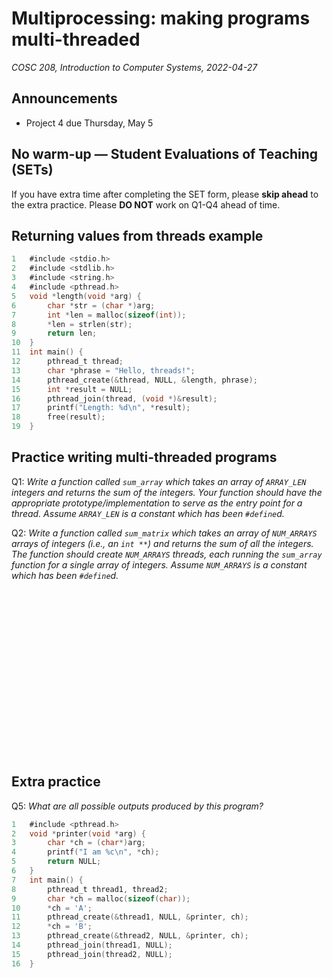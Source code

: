 # Multiprocessing: making programs multi-threaded
_COSC 208, Introduction to Computer Systems, 2022-04-27_

## Announcements
* Project 4 due Thursday, May 5

## No warm-up — Student Evaluations of Teaching (SETs)

If you have extra time after completing the SET form, please **skip ahead** to the extra practice. Please **DO NOT** work on Q1-Q4 ahead of time.

## Returning values from threads example
```C
1   #include <stdio.h>
2   #include <stdlib.h>
3   #include <string.h>
4   #include <pthread.h>
5   void *length(void *arg) {
6       char *str = (char *)arg;
7       int *len = malloc(sizeof(int));
8       *len = strlen(str);
9       return len;
10  }
11  int main() {
12      pthread_t thread;
13      char *phrase = "Hello, threads!";
14      pthread_create(&thread, NULL, &length, phrase);
15      int *result = NULL;
16      pthread_join(thread, (void *)&result);
17      printf("Length: %d\n", *result);
18      free(result);
19  }
```

## Practice writing multi-threaded programs
Q1: _Write a function called `sum_array` which takes an array of `ARRAY_LEN` integers and returns the sum of the integers. Your function should have the appropriate prototype/implementation to serve as the entry point for a thread. Assume `ARRAY_LEN` is a constant which has been `#define`d._

<div style="page-break-after:always;"></div>

Q2: _Write a function called `sum_matrix` which takes an array of `NUM_ARRAYS` arrays of integers (i.e., an `int **`) and returns the sum of all the integers. The function should create `NUM_ARRAYS` threads, each running the `sum_array` function for a single array of integers. Assume `NUM_ARRAYS` is a constant which has been `#define`d._
```




















```

## Extra practice
Q5: _What are all possible outputs produced by this program?_
```C
1   #include <pthread.h>
2   void *printer(void *arg) {
3       char *ch = (char*)arg;
4       printf("I am %c\n", *ch);
5       return NULL;
6   }
7   int main() {
8       pthread_t thread1, thread2;
9       char *ch = malloc(sizeof(char));
10      *ch = 'A';
11      pthread_create(&thread1, NULL, &printer, ch);
12      *ch = 'B';
13      pthread_create(&thread2, NULL, &printer, ch);
14      pthread_join(thread1, NULL);
15      pthread_join(thread2, NULL);
16  }
```